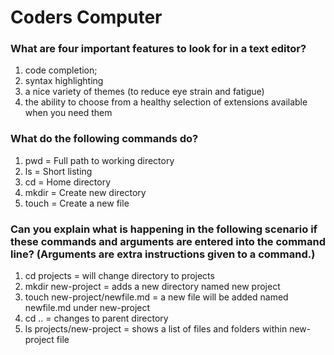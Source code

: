 # Coders Computer

### What are four important features to look for in a text editor?

  1. code completion;
  2. syntax highlighting
  3. a nice variety of themes (to reduce eye strain and
fatigue)
  4. the ability to choose from a healthy selection of
extensions available when you need them

### What do the following commands do?
  
  1. pwd = Full path to working directory
  2. ls = Short listing
  3. cd = Home directory
  4. mkdir = Create new directory
  5. touch = Create a new file

### Can you explain what is happening in the following scenario if these commands and arguments are entered into the command line? (Arguments are extra instructions given to a command.)
  
  1. cd projects = will change directory to projects
  2. mkdir new-project = adds a new directory named new project
  3. touch new-project/newfile.md = a new file will be added named newfile.md under new-project
  4. cd .. = changes to parent directory
  5. ls projects/new-project = shows a list of files and folders within new-project file
